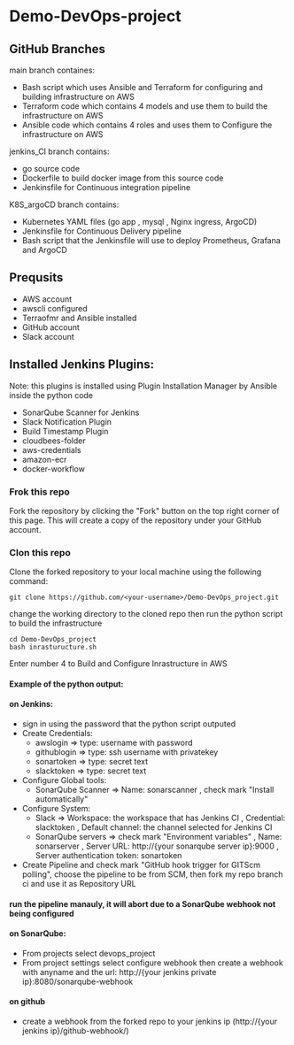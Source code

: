 # Demo-DevOps-project

## GitHub Branches

main branch containes:

- Bash script which uses Ansible and Terraform for configuring and building infrastructure on AWS
- Terraform code which contains 4 models and use them to build the infrastructure on AWS
- Ansible code which contains 4 roles and uses them to Configure the infrastructure on AWS

jenkins_CI branch contains:

- go source code
- Dockerfile to build docker image from this source code
- Jenkinsfile for Continuous integration pipeline

K8S_argoCD branch contains:

- Kubernetes YAML files (go app , mysql , Nginx ingress, ArgoCD)
- Jenkinsfile for Continuous Delivery pipeline
- Bash script that the Jenkinsfile will use to deploy Prometheus, Grafana and ArgoCD

## Prequsits

- AWS account
- awscli configured
- Terraofmr and Ansible installed
- GitHub account
- Slack account

## Installed Jenkins Plugins:

Note: this plugins is installed using Plugin Installation Manager by Ansible inside the python code

- SonarQube Scanner for Jenkins
- Slack Notification Plugin
- Build Timestamp Plugin
- cloudbees-folder
- aws-credentials
- amazon-ecr
- docker-workflow

### Frok this repo

Fork the repository by clicking the "Fork" button on the top right corner of this page. This will create a copy of the repository under your GitHub account.

### Clon this repo

Clone the forked repository to your local machine using the following command:

```
git clone https://github.com/<your-username>/Demo-DevOps_project.git
```

change the working directory to the cloned repo then run the python script to build the infrastructure

```
cd Demo-DevOps_project
bash inrasturucture.sh
```

Enter number 4 to Build and Configure Inrastructure in AWS

#### Example of the python output:

#### on Jenkins:

- sign in using the password that the python script outputed
- Create Credentials:
  - awslogin => type: username with password
  - githublogin => type: ssh username with privatekey
  - sonartoken => type: secret text
  - slacktoken => type: secret text
- Configure Global tools:
  - SonarQube Scanner => Name: sonarscanner , check mark "Install automatically"
- Configure System:
  - Slack => Workspace: the workspace that has Jenkins CI , Credential: slacktoken , Default channel: the channel selected for Jenkins CI
  - SonarQube servers => check mark "Environment variables" , Name: sonarserver , Server URL: http://{your sonarqube server ip}:9000 , Server authentication token: sonartoken
- Create Pipeline and check mark "GitHub hook trigger for GITScm polling", choose the pipeline to be from SCM, then fork my repo branch ci and use it as Repository URL

#### run the pipeline manauly, it will abort due to a SonarQube webhook not being configured

#### on SonarQube:

- From projects select devops_project
- From project settings select configure webhook then create a webhook with anyname and the url: http://{your jenkins private ip}:8080/sonarqube-webhook

#### on github

- create a webhook from the forked repo to your jenkins ip (http://{your jenkins ip}/github-webhook/)
